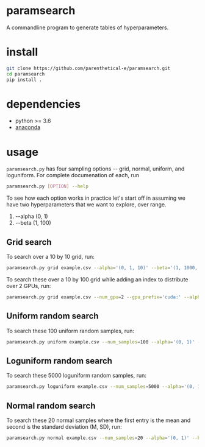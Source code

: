 # paramsearch
A commandline program to generate tables of hyperparameters.

# install
```bash
git clone https://github.com/parenthetical-e/paramsearch.git
cd paramsearch
pip install .
```

# dependencies
- python >= 3.6
- [anaconda](https://docs.anaconda.com/anaconda/install/)


# usage
`paramsearch.py` has four sampling options -- grid, normal, uniform, and loguniform. For complete documenation of each, run 
```bash
paramsearch.py [OPTION] --help
```

To see how each option works in practice let's start off in assuming we have two hyperparameters that we want to explore, over range.
1. --alpha (0, 1)
2. --beta (1, 100)

## Grid search
To search over a 10 by 10 grid, run:

```bash
paramsearch.py grid example.csv --alpha='(0, 1, 10)' --beta='(1, 1000, 10)'
```

To search these over a 10 by 100 grid while adding an index to distribute over 2 GPUs, run:

```bash
paramsearch.py grid example.csv --num_gpu=2 --gpu_prefix='cuda:' --alpha='(0, 1, 10)' --beta='(1, 1000, 100)'
```

## Uniform random search
To search these 100 uniform random samples, run:

```bash
paramsearch.py uniform example.csv --num_samples=100 --alpha='(0, 1)' --beta='(1, 100)'
```

## Loguniform random search
To search these 5000 loguniform random samples, run:

```bash
paramsearch.py loguniform example.csv --num_samples=5000 --alpha='(0, 1)' --beta='(1, 100)'
```

## Normal random search
To search these 20 normal samples where the first entry is the mean and second is the standard deviation (M, SD), run:

```bash
paramsearch.py normal example.csv --num_samples=20 --alpha='(0, 1)' --beta='(1, 100)'
```
